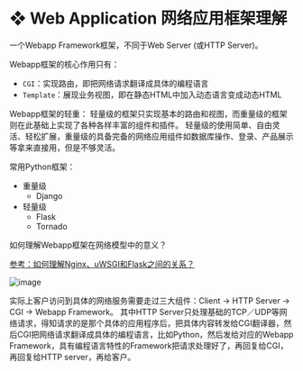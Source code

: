 # ❖ Web Application 网络应用框架理解

一个Webapp Framework框架，不同于Web Server (或HTTP Server)。

Webapp框架的核心作用只有：
- `CGI`：实现路由，即把网络请求翻译成具体的编程语言
- `Template`：展现业务视图，即在静态HTML中加入动态语言变成动态HTML

Webapp框架的轻重：
轻量级的框架只实现基本的路由和视图，而重量级的框架则在此基础上实现了各种各样丰富的组件和插件。
轻量级的使用简单、自由灵活、轻松扩展，重量级的具备完备的网络应用组件如数据库操作、登录、产品展示等拿来直接用，但是不够灵活。

常用Python框架：
- 重量级
    - Django
- 轻量级
    - Flask
    - Tornado

如何理解Webapp框架在网络模型中的意义？

[参考：如何理解Nginx、uWSGI和Flask之间的关系？](http://python.jobbole.com/87588/)

![image](https://user-images.githubusercontent.com/14041622/49063055-13027100-f251-11e8-868f-61b726a88cbc.png)

实际上客户访问到具体的网络服务需要走过三大组件：Client -> HTTP Server -> CGI -> Webapp Framework。
其中HTTP Server只处理基础的TCP／UDP等网络请求，得知请求的是那个具体的应用程序后，把具体内容转发给CGI翻译器，然后CGI把网络请求翻译成具体的编程语言，比如Python，然后发给对应的Webapp Framework，具有编程语言特性的Framework把请求处理好了，再回复给CGI，再回复给HTTP server，再给客户。



